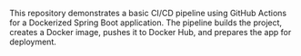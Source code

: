 This repository demonstrates a basic CI/CD pipeline using GitHub Actions for a Dockerized Spring Boot application. The pipeline builds the project, creates a Docker image, pushes it to Docker Hub, and prepares the app for deployment.
